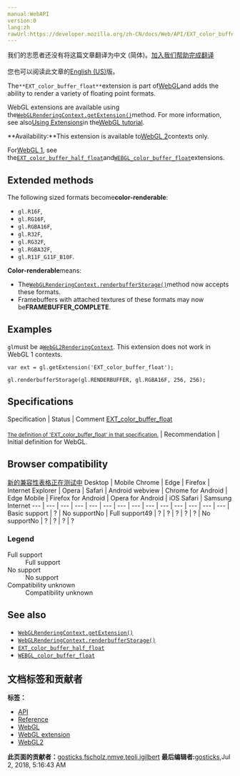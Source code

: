 ```yaml
---
manual:WebAPI
version:0
lang:zh
rawUrl:https://developer.mozilla.org/zh-CN/docs/Web/API/EXT_color_buffer_float
---
```




<bdi>我们的志愿者还没有将这篇文章翻译为<bdi>中文 (简体)</bdi>。[加入我们帮助完成翻译](%9918 "")<br></br>您也可以阅读此文章的[English (US)](%9919 "")版。</bdi>






The`**EXT_color_buffer_float**`extension is part of[WebGL](%9901 "")and adds the ability to render a variety of floating point formats.



WebGL extensions are available using the[`WebGLRenderingContext.getExtension()`](%9902 "The WebGLRenderingContext.getExtension() method enables a WebGL extension.")method. For more information, see also[Using Extensions](%9903 "")in the[WebGL tutorial](%9904 "").



**Availability:**This extension is available to[WebGL 2](%9906 "The WebGL2RenderingContext interface provides the OpenGL ES 3.0 rendering context for the drawing surface of an HTML <canvas> element.")contexts only.



For[WebGL 1](%9905 "This example demonstrates how to detect a WebGL rendering context and reports the result to the user."), see the[`EXT_color_buffer_half_float`](%9921 "The EXT_color_buffer_half_float extension is part of the WebGL API and adds the ability to render to 16-bit floating-point color buffers.")and[`WEBGL_color_buffer_float`](%9923 "The WEBGL_color_buffer_float extension is part of the WebGL API and adds the ability to render to 32-bit floating-point color buffers.")extensions.



## Extended methods<a name="Extended_methods"></a>


The following sized formats become**color-renderable**:


* `gl.R16F`,
* `gl.RG16F`,
* `gl.RGBA16F`,
* `gl.R32F`,
* `gl.RG32F`,
* `gl.RGBA32F`,
* `gl.R11F_G11F_B10F`.


**Color-renderable**means:


* The[`WebGLRenderingContext.renderbufferStorage()`](%9924 "The WebGLRenderingContext.renderbufferStorage() method of the WebGL API creates and initializes a renderbuffer object's data store.")method now accepts these formats.
* Framebuffers with attached textures of these formats may now be**FRAMEBUFFER_COMPLETE**.

## Examples<a name="Examples"></a>


`gl`must be a[`WebGL2RenderingContext`](%9906 "The WebGL2RenderingContext interface provides the OpenGL ES 3.0 rendering context for the drawing surface of an HTML <canvas> element."). This extension does not work in WebGL 1 contexts.


```
var ext = gl.getExtension('EXT_color_buffer_float');

gl.renderbufferStorage(gl.RENDERBUFFER, gl.RGBA16F, 256, 256);
```

## Specifications<a name="Specifications"></a>
Specification | Status | Comment 
[EXT_color_buffer_float<br></br><small>The definition of &#39;EXT_color_buffer_float&#39; in that specification.</small>](%9926 "") | Recommendation | Initial definition for WebGL. 


## Browser compatibility<a name="Browser_compatibility"></a>
[新的兼容性表格正在测试中<i></i>](%3360 "")
<abbr>Desktop<i></i></abbr> | <abbr>Mobile<i></i></abbr> 
<abbr>Chrome<i></i></abbr> | <abbr>Edge<i></i></abbr> | <abbr>Firefox<i></i></abbr> | <abbr>Internet Explorer<i></i></abbr> | <abbr>Opera<i></i></abbr> | <abbr>Safari<i></i></abbr> | <abbr>Android webview<i></i></abbr> | <abbr>Chrome for Android<i></i></abbr> | <abbr>Edge Mobile<i></i></abbr> | <abbr>Firefox for Android<i></i></abbr> | <abbr>Opera for Android<i></i></abbr> | <abbr>iOS Safari<i></i></abbr> | <abbr>Samsung Internet<i></i></abbr> 
 ---  |  ---  |  ---  |  ---  |  ---  |  ---  |  ---  |  ---  |  ---  |  ---  |  ---  |  ---  |  ---  |  ---  | 
Basic support | <abbr>?</abbr> | <abbr>No support</abbr>No | <abbr>Full support</abbr>49 | <abbr>?</abbr> | <abbr>?</abbr> | <abbr>?</abbr> | <abbr>?</abbr> | <abbr>?</abbr> | <abbr>No support</abbr>No | <abbr>?</abbr> | <abbr>?</abbr> | <abbr>?</abbr> | <abbr>?</abbr> 


### Legend<a name="Legend"></a>
<dl><dt><abbr>Full support</abbr></dt><dd>Full support</dd><dt><abbr>No support</abbr></dt><dd>No support</dd><dt><abbr>Compatibility unknown</abbr></dt><dd>Compatibility unknown</dd></dl>

## See also<a name="See_also"></a>

* [`WebGLRenderingContext.getExtension()`](%9902 "The WebGLRenderingContext.getExtension() method enables a WebGL extension.")
* [`WebGLRenderingContext.renderbufferStorage()`](%9924 "The WebGLRenderingContext.renderbufferStorage() method of the WebGL API creates and initializes a renderbuffer object's data store.")
* [`EXT_color_buffer_half_float`](%9921 "The EXT_color_buffer_half_float extension is part of the WebGL API and adds the ability to render to 16-bit floating-point color buffers.")
* [`WEBGL_color_buffer_float`](%9923 "The WEBGL_color_buffer_float extension is part of the WebGL API and adds the ability to render to 32-bit floating-point color buffers.")



## 文档标签和贡献者
**标签：**
* [API](%50 "")
* [Reference](%3381 "")
* [WebGL](%52 "")
* [WebGL extension](%9914 "")
* [WebGL2](%9930 "")

**此页面的贡献者：**[gosticks](%9932 ""),[fscholz](%60 ""),[nmve](%4863 ""),[teoli](%160 ""),[jgilbert](%9933 "")
**最后编辑者:**[gosticks](%9932 ""),<time>Jul 2, 2018, 5:16:43 AM</time>


